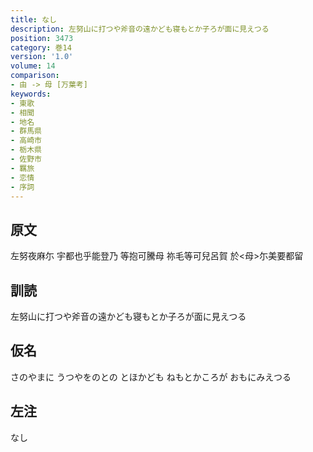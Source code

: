 ```yaml
---
title: なし
description: 左努山に打つや斧音の遠かども寝もとか子ろが面に見えつる
position: 3473
category: 巻14
version: '1.0'
volume: 14
comparison:
- 由 -> 母 [万葉考]
keywords:
- 東歌
- 相聞
- 地名
- 群馬県
- 高崎市
- 栃木県
- 佐野市
- 羈旅
- 恋情
- 序詞
---
```


## 原文

左努夜麻尓 宇都也乎能登乃 等抱可騰母 祢毛等可兒呂賀 於<母>尓美要都留

## 訓読

左努山に打つや斧音の遠かども寝もとか子ろが面に見えつる

## 仮名

さのやまに うつやをのとの とほかども ねもとかころが おもにみえつる

## 左注

なし
